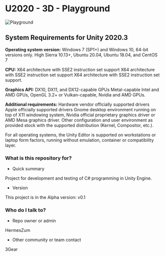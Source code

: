 # U2020 - 3D - Playground

![Playground](https://repository-images.githubusercontent.com/471745410/94faf17f-c0fd-4b3c-84be-1eb7807457f9)

## System Requirements for Unity 2020.3

**Operating system version:** Windows 7 (SP1+) and Windows 10, 64-bit versions only. High Sierra 10.13+, Ubuntu 20.04, Ubuntu 18.04, and CentOS 7

**CPU:** X64 architecture with SSE2 instruction set support	X64 architecture with SSE2 instruction set support X64 architecture with SSE2 instruction set support.

**Graphics API:** DX10, DX11, and DX12-capable GPUs	Metal-capable Intel and AMD GPUs, OpenGL 3.2+ or Vulkan-capable, Nvidia and AMD GPUs.

**Additional requirements:** Hardware vendor officially supported drivers Apple officially supported drivers Gnome desktop environment running on top of X11 windowing system, Nvidia official proprietary graphics driver or AMD Mesa graphics driver. Other configuration and user environment as provided stock with the supported distribution (Kernel, Compositor, etc.).

For all operating systems, the Unity Editor is supported on workstations or laptop form factors, running without emulation, container or compatibility layer.

### What is this repository for? ###

* Quick summary

Project for development and testing of C# programming in Unity Engine.

* Version

This project is in the Alpha version: v0.1

### Who do I talk to? ###

* Repo owner or admin

HermesZum

* Other community or team contact

3Gear

